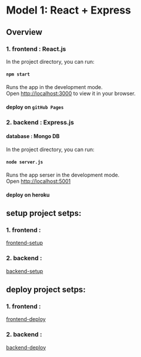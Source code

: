 # Model 1: React + Express

## Overview

### 1. frontend : React.js

In the project directory, you can run:

#### `npm start`

Runs the app in the development mode.\
Open [http://localhost:3000](http://localhost:3000) to view it in your browser.

#### deploy on `gitHub Pages`

### 2. backend : Express.js

#### database : Mongo DB

In the project directory, you can run:

#### `node server.js`

Runs the app serser in the development mode.\
Open [http://localhost:5001](http://localhost:5001) 

#### deploy on heroku


## setup project setps:

### 1. frontend : 
[frontend-setup](./hello-frontend/frontend-setup.md)

### 2. backend : 
[backend-setup](./hello-backend/backend-setup.md)

## deploy project setps:

### 1. frontend : 
[frontend-deploy](./hello-frontend/frontend-deploy.md)

### 2. backend : 
[backend-deploy](./hello-backend/backend-deploy.md)
